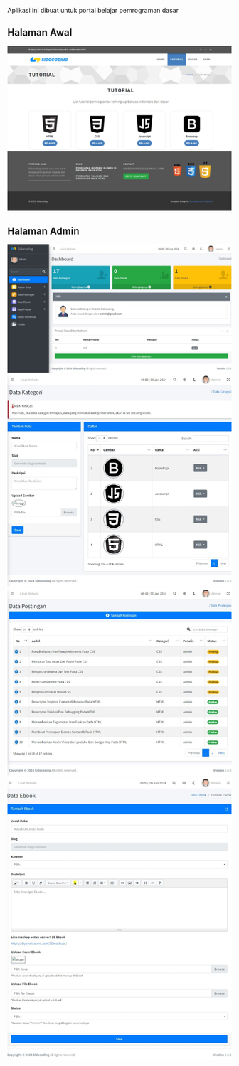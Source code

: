 Aplikasi ini dibuat untuk portal belajar pemrograman dasar

## Halaman Awal

<img src="public/readme/halawal.jpeg">

## Halaman Admin

<img src="public/readme/admindashboard.jpeg">

<br>
<img src="public/readme/adminkategori.jpeg">

<br>
<img src="public/readme/adminpostingan.jpeg">

<br>
<img src="public/readme/admintambah.jpeg">
